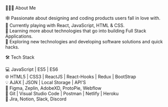 👨🏻‍💻 About Me <br/>

🕸️    Passionate about designing and coding products users fall in love with. <br/>
🔭    Currently playing with React, JavaScript, HTML & CSS. <br/>
🌱    Learning more about technologies that go into building Full Stack Applications. <br/>
🤔    Exploring new technologies and developing software solutions and quick hacks. <br/>


🛠 Tech Stack <br/>

💻    JavaScript | ES5 | ES6 <br/>
🌐    HTML5 | CSS3 | ReactJS | React-Hooks | Redux | BootStrap <br/>
💡    AJAX | JSON | Local Storage | API'S <br/>
🎨    Figma, Zeplin, AdobeXD, ProtoPie, Webflow <br/>
🔧    Git | Visual Studio Code | Postman | Netlify | Heroku <br/>
📅    Jira, Notion, Slack, Discord <br/>

<!---
sahilsxn/sahilsxn is a ✨ special ✨ repository because its `README.md` (this file) appears on your GitHub profile.
You can click the Preview link to take a look at your changes.
--->
